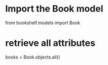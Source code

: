 # Import the Book model
from bookshelf.models import Book

# retrieve all attributes
books = Book.objects.all()